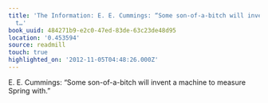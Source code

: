 ```yaml
---
title: 'The Information: E. E. Cummings: “Some son-of-a-bitch will invent a machine
  t…'
book_uuid: 484271b9-e2c0-47ed-83de-63c23de48d95
location: '0.453594'
source: readmill
touch: true
highlighted_on: '2012-11-05T04:48:26.000Z'
---
```


E. E. Cummings: “Some son-of-a-bitch will invent a machine to measure Spring with.”